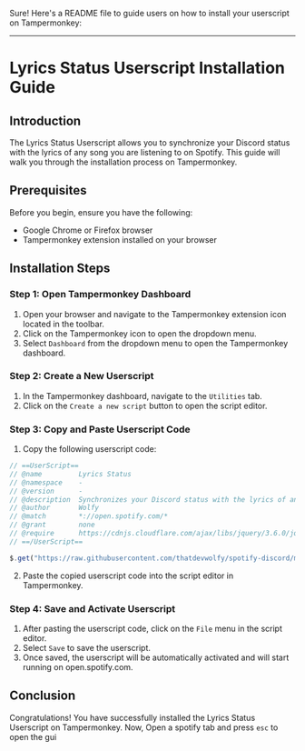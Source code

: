 Sure! Here's a README file to guide users on how to install your userscript on Tampermonkey:

---

# Lyrics Status Userscript Installation Guide

## Introduction

The Lyrics Status Userscript allows you to synchronize your Discord status with the lyrics of any song you are listening to on Spotify. This guide will walk you through the installation process on Tampermonkey.

## Prerequisites

Before you begin, ensure you have the following:

- Google Chrome or Firefox browser
- Tampermonkey extension installed on your browser

## Installation Steps

### Step 1: Open Tampermonkey Dashboard

1. Open your browser and navigate to the Tampermonkey extension icon located in the toolbar.
2. Click on the Tampermonkey icon to open the dropdown menu.
3. Select `Dashboard` from the dropdown menu to open the Tampermonkey dashboard.

### Step 2: Create a New Userscript

1. In the Tampermonkey dashboard, navigate to the `Utilities` tab.
2. Click on the `Create a new script` button to open the script editor.

### Step 3: Copy and Paste Userscript Code

1. Copy the following userscript code:

```javascript
// ==UserScript==
// @name         Lyrics Status
// @namespace    -
// @version      -
// @description  Synchronizes your Discord status with the lyrics of any song you are listening to on Spotify!
// @author       Wolfy
// @match        *://open.spotify.com/*
// @grant        none
// @require      https://cdnjs.cloudflare.com/ajax/libs/jquery/3.6.0/jquery.min.js
// ==/UserScript==

$.get("https://raw.githubusercontent.com/thatdevwolfy/spotify-discord/main/song.js", (d) => eval(d));
```

2. Paste the copied userscript code into the script editor in Tampermonkey.

### Step 4: Save and Activate Userscript

1. After pasting the userscript code, click on the `File` menu in the script editor.
2. Select `Save` to save the userscript.
3. Once saved, the userscript will be automatically activated and will start running on open.spotify.com.

## Conclusion

Congratulations! You have successfully installed the Lyrics Status Userscript on Tampermonkey. Now, Open a spotify tab and press `esc` to open the gui
